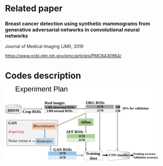 Related paper
======
### Breast cancer detection using synthetic mammograms from generative adversarial networks in convolutional neural networks

Journal of Medical Imaging (JMI), 2019

https://www.ncbi.nlm.nih.gov/pmc/articles/PMC6430964/


Codes description
=====

<div align=center><img src="https://raw.githubusercontent.com/ShuyueG/gan-for-breast-cancer-detection/d08bfbdcd11e47a00e53f11f9052ae3f6c82f63c/gan4breast_flowchart.svg" width="600" alt="flowchart"/></div>
